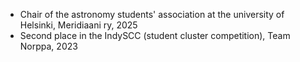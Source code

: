 - Chair of the astronomy students' association at the university of Helsinki, Meridiaani ry, 2025
- Second place in the IndySCC (student cluster competition), Team Norppa, 2023
